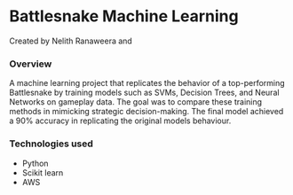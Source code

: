 # Battlesnake Machine Learning

Created by Nelith Ranaweera and 
### Overview

A machine learning project that replicates the behavior of a top-performing Battlesnake by training models such as SVMs, Decision Trees, and Neural Networks on gameplay data. The goal was to compare these training methods in mimicking strategic decision-making. The final model achieved a 90% accuracy in replicating the original models behaviour.

### Technologies used

- Python
- Scikit learn
- AWS

